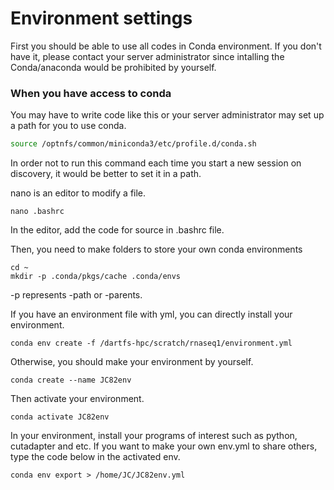 # Environment settings

First you should be able to use all codes in Conda environment.
If you don't have it, please contact your server administrator since intalling the Conda/anaconda would be prohibited by yourself.

### When you have access to conda

You may have to write code like this or your server administrator may set up a path for you to use conda.

```bash
source /optnfs/common/miniconda3/etc/profile.d/conda.sh
```

In order not to run this command each time you start a new session on discovery, it would be better to set it in a path.

nano is an editor to modify a file.
```
nano .bashrc
```
In the editor, add the code for source in .bashrc file.

Then, you need to make folders to store your own conda environments

```
cd ~
mkdir -p .conda/pkgs/cache .conda/envs
```
-p represents -path or -parents.

If you have an environment file with yml, you can directly install your environment.

```
conda env create -f /dartfs-hpc/scratch/rnaseq1/environment.yml
```

Otherwise, you should make your environment by yourself.

```
conda create --name JC82env
```
Then activate your environment.
```
conda activate JC82env
```
In your environment, install your programs of interest such as python, cutadapter and etc.
If you want to make your own env.yml to share others, type the code below in the activated env.

```
conda env export > /home/JC/JC82env.yml
```




